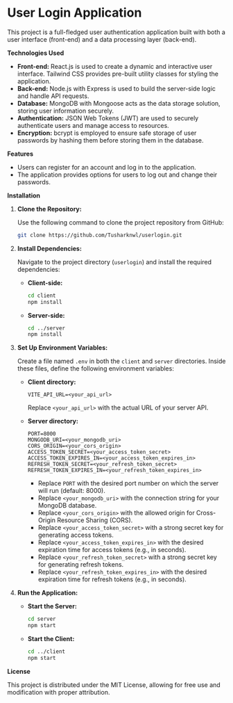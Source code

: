 # User Login Application


This project is a full-fledged user authentication application built with both a user interface (front-end) and a data processing layer (back-end).

**Technologies Used**

* **Front-end:** React.js is used to create a dynamic and interactive user interface. Tailwind CSS provides pre-built utility classes for styling the application.
* **Back-end:** Node.js with Express is used to build the server-side logic and handle API requests.
* **Database:** MongoDB with Mongoose acts as the data storage solution, storing user information securely.
* **Authentication:** JSON Web Tokens (JWT) are used to securely authenticate users and manage access to resources.
* **Encryption:** bcrypt is employed to ensure safe storage of user passwords by hashing them before storing them in the database.

**Features**

* Users can register for an account and log in to the application.
* The application provides options for users to log out and change their passwords.

**Installation**

1. **Clone the Repository:**

   Use the following command to clone the project repository from GitHub:

   ```bash
   git clone https://github.com/Tusharknwl/userlogin.git
   ```

2. **Install Dependencies:**

   Navigate to the project directory (`userlogin`) and install the required dependencies:

   * **Client-side:**

     ```bash
     cd client
     npm install
     ```

   * **Server-side:**

     ```bash
     cd ../server
     npm install
     ```

3. **Set Up Environment Variables:**

   Create a file named `.env` in both the `client` and `server` directories. Inside these files, define the following environment variables:

     * **Client directory:**

       ```
       VITE_API_URL=<your_api_url>
       ```

       Replace `<your_api_url>` with the actual URL of your server API.

     * **Server directory:**

       ```
       PORT=8000
       MONGODB_URI=<your_mongodb_uri>
       CORS_ORIGIN=<your_cors_origin>
       ACCESS_TOKEN_SECRET=<your_access_token_secret>
       ACCESS_TOKEN_EXPIRES_IN=<your_access_token_expires_in>
       REFRESH_TOKEN_SECRET=<your_refresh_token_secret>
       REFRESH_TOKEN_EXPIRES_IN=<your_refresh_token_expires_in>
       ```

       * Replace `PORT` with the desired port number on which the server will run (default: 8000).
       * Replace `<your_mongodb_uri>` with the connection string for your MongoDB database.
       * Replace `<your_cors_origin>` with the allowed origin for Cross-Origin Resource Sharing (CORS).
       * Replace `<your_access_token_secret>` with a strong secret key for generating access tokens.
       * Replace `<your_access_token_expires_in>` with the desired expiration time for access tokens (e.g., in seconds).
       * Replace `<your_refresh_token_secret>` with a strong secret key for generating refresh tokens.
       * Replace `<your_refresh_token_expires_in>` with the desired expiration time for refresh tokens (e.g., in seconds).

4. **Run the Application:**

   * **Start the Server:**

     ```bash
     cd server
     npm start
     ```

   * **Start the Client:**

     ```bash
     cd ../client
     npm start
     ```

**License**

This project is distributed under the MIT License, allowing for free use and modification with proper attribution.
